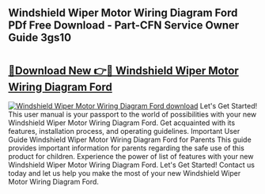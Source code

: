 ## Windshield Wiper Motor Wiring Diagram Ford PDf Free Download - Part-CFN Service Owner Guide 3gs10

# <h2><a href="http://dfifvc.blite.top/?on=Windshield+Wiper+Motor+Wiring+Diagram+Ford">🔗Download New 👉🔴 Windshield Wiper Motor Wiring Diagram Ford</a></h2>

[![Windshield Wiper Motor Wiring Diagram Ford download](https://i.imgur.com/lujVjoI.png)](http://dfifvc.blite.top/?on=Windshield+Wiper+Motor+Wiring+Diagram+Ford)
Let's Get Started! This user manual is your passport to the world of possibilities with your new Windshield Wiper Motor Wiring Diagram Ford. Get acquainted with its features, installation process, and operating guidelines. Important User Guide Windshield Wiper Motor Wiring Diagram Ford for Parents This guide provides important information for parents regarding the safe use of this product for children. Experience the power of list of features with your new Windshield Wiper Motor Wiring Diagram Ford. Let's Get Started! Contact us today and let us help you make the most of your new Windshield Wiper Motor Wiring Diagram Ford.
